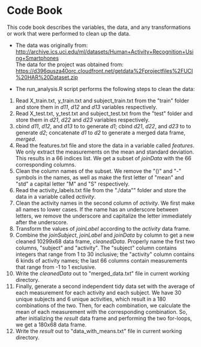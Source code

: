 # Code Book

This code book describes the variables, the data, and any transformations or work that were performed to clean up the data.

* The data was originally from:  
http://archive.ics.uci.edu/ml/datasets/Human+Activity+Recognition+Using+Smartphones      
The data for the project was obtained from:  
https://d396qusza40orc.cloudfront.net/getdata%2Fprojectfiles%2FUCI%20HAR%20Dataset.zip  

* The run_analysis.R script performs the following steps to clean the data: 
 1. Read X_train.txt, y_train.txt and subject_train.txt from the "train" folder and store them in *d11*, *d12* and *d13* variables respectively.       
 2. Read X_test.txt, y_test.txt and subject_test.txt from the "test" folder and store them in *d21*, *d22* and *d23* variables respectively.  
 3. cbind *d11*, *d12*, and *d13* to to generate *d1*; 
    cbind *d21*, *d22*, and *d23* to to generate *d2*;
    concatenate *d1* to *d2* to generate a merged data frame, *merged*.  
 4. Read the features.txt file and store the data in a variable called *features*. We only extract the measurements on the mean and standard deviation. This results in a 66 indices list. We get a subset of *joinData* with the 66 corresponding columns.  
 5. Clean the column names of the subset. We remove the "()" and "-" symbols in the names, as well as make the first letter of "mean" and "std" a capital letter "M" and "S" respectively.   
 6. Read the activity_labels.txt file from the "./data"" folder and store the data in a variable called *activity*.  
 7. Clean the activity names in the second column of *activity*. We first make all names to lower cases. If the name has an underscore between letters, we remove the underscore and capitalize the letter immediately after the underscore.  
 8. Transform the values of *joinLabel* according to the *activity* data frame.  
 9. Combine the *joinSubject*, *joinLabel* and *joinData* by column to get a new cleaned 10299x68 data frame, *cleanedData*. Properly name the first two columns, "subject" and "activity". The "subject" column contains integers that range from 1 to 30 inclusive; the "activity" column contains 6 kinds of activity names; the last 66 columns contain measurements that range from -1 to 1 exclusive.  
 10. Write the *cleanedData* out to "merged_data.txt" file in current working directory.  
 11. Finally, generate a second independent tidy data set with the average of each measurement for each activity and each subject. We have 30 unique subjects and 6 unique activities, which result in a 180 combinations of the two. Then, for each combination, we calculate the mean of each measurement with the corresponding combination. So, after initializing the *result* data frame and performing the two for-loops, we get a 180x68 data frame.
 12. Write the *result* out to "data_with_means.txt" file in current working directory. 
 